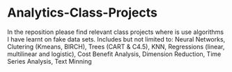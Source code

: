 # Analytics-Class-Projects

In the reposition please find relevant class projects where is use algorithms I have learnt on fake data sets.
Includes but not limited to: Neural Networks, Clutering (Kmeans, BIRCH), Trees (CART & C4.5), KNN, Regressions (linear, multilinear and logistic), Cost Benefit Analysis, Dimension Reduction, Time Series Analysis, Text Minning
